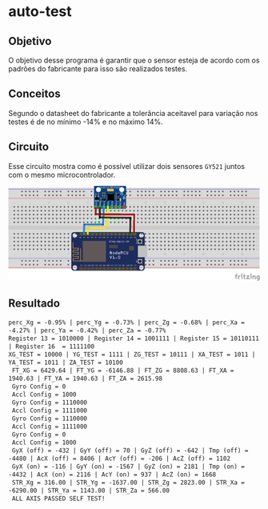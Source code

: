 # auto-test

## Objetivo

O objetivo desse programa é garantir que o sensor esteja de acordo com os padrões do fabricante para isso são realizados testes.

## Conceitos

Segundo o datasheet do fabricante a tolerância aceitavel para variação nos testes é de no mínimo -14% e no máximo 14%.

## Circuito

Esse circuito mostra como é possível utilizar dois sensores `GY521` juntos com o mesmo microcontrolador.

![image](./gy521.png)

## Resultado

```
perc_Xg = -0.95% | perc_Yg = -0.73% | perc_Zg = -0.68% | perc_Xa = -4.27% | perc_Ya = -0.42% | perc_Za = -0.77%
Register 13 = 1010000 | Register 14 = 1001111 | Register 15 = 10110111 | Register 16  = 1111100
XG_TEST = 10000 | YG_TEST = 1111 | ZG_TEST = 10111 | XA_TEST = 1011 | YA_TEST = 1011 | ZA_TEST = 10100
 FT_XG = 6429.64 | FT_YG = -6146.88 | FT_ZG = 8808.63 | FT_XA = 1940.63 | FT_YA = 1940.63 | FT_ZA = 2615.98
 Gyro Config = 0
 Accl Config = 1000
 Gyro Config = 1110000
 Accl Config = 1111000
 Gyro Config = 1110000
 Accl Config = 1111000
 Gyro Config = 0
 Accl Config = 1000
 GyX (off) = -432 | GyY (off) = 70 | GyZ (off) = -642 | Tmp (off) = -4480 | AcX (off) = 8406 | AcY (off) = -206 | AcZ (off) = 1102
 GyX (on) = -116 | GyY (on) = -1567 | GyZ (on) = 2181 | Tmp (on) = -4432 | AcX (on) = 2116 | AcY (on) = 937 | AcZ (on) = 1668
 STR_Xg = 316.00 | STR_Yg = -1637.00 | STR_Zg = 2823.00 | STR_Xa = -6290.00 | STR_Ya = 1143.00 | STR_Za = 566.00
 ALL AXIS PASSED SELF TEST!
```

